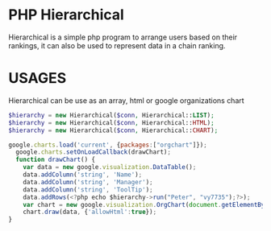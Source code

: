 # PHP Hierarchical 

Hierarchical is a simple php program to arrange users based on their rankings, it can also be used to represent data in a chain ranking.


# USAGES

Hierarchical can be use as an array, html or google organizations chart

  ```php 
  $hierarchy = new Hierarchical($conn, Hierarchical::LIST);
  $hierarchy = new Hierarchical($conn, Hierarchical::HTML);
  $hierarchy = new Hierarchical($conn, Hierarchical::CHART);
  ```
  
  
  ```js
  google.charts.load('current', {packages:["orgchart"]});
	google.charts.setOnLoadCallback(drawChart);
	function drawChart() {
      var data = new google.visualization.DataTable();
      data.addColumn('string', 'Name');
      data.addColumn('string', 'Manager');
      data.addColumn('string', 'ToolTip');
      data.addRows(<?php echo $hierarchy->run("Peter", "vy7735");?>);
      var chart = new google.visualization.OrgChart(document.getElementById('chart_div'));
      chart.draw(data, {'allowHtml':true});
}
  
  ```

